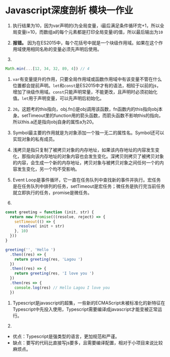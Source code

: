 # Javascript深度剖析 模块一作业

1. 执行结果为10，因为var声明的i为全局变量，i最后满足条件循环完+1，所以全局变量i=10，而数组a的每个元素都是打印全局变量i的值，所以最后输出为`10`

1. **报错。**
   因为在ES2015中，每个花括号中就是一个块级作用域。如果在这个作用域使用相同名称的变量必须先声明后使用。

1. 
```js
Math.min(...[12, 34, 32, 89, 4]) // 4
```

1. `var`有变量提升的作用，只要全局作用域或函数作用域中有该变量不管在什么位置都会提前声明。`let`和`const`是ES2015中才有的语法，相较于以前的js，增加了块级作用域。`const`只能声明常量，不能更改，且声明时必须初始化值。`let`用于声明变量，可以先声明后初始化。

1. `20`。这题考的this指向，obj.fn()是obj调用该函数，fn函数内的this指向obj本身。setTimeout里的function用的箭头函数，而箭头函数不影响this的指向，所以this.a还是指向obj自身的属性a为20。

1. Symbol最主要的作用就是为对象添加一个独一无二的属性名。Symbol还可以实现对象的私有成员。

1. 浅拷贝是指只复制了被拷贝对象的内存地址，如果该内存地址的内容发生变化，那指向该内存地址的对象内容也会发生变化。深拷贝则拷贝了被拷贝对象的内容，会生成一个新的内存地址，拷贝对象与被拷贝对象之间任何一个的内容发生变化，另一个均不受影响。

1. Event Loop是事件循环，它一直在任务队列中查找新的事件并执行。宏任务是在任务队列中排列的任务，setTimeout是宏任务；微任务是执行完当前任务就立即执行的任务，promise是微任务。

1. 
```js
const greeting = function (init, str) {
  return new Promise(((resolve, reject) => {
    setTimeout(() => {
      resolve( init + str)
    }, 10)
  }))
}

greeting('', 'Hello ')
  .then((res) => {
    return greeting(res, 'Lagou ')
  })
  .then((res) => {
    return greeting(res, 'I love you ')
  })
  .then(res => {
    console.log(res) // Hello Lagou I love you 
  })
```

1. Typescript是javascript的超集，一些新的ECMAScript未被标准化的新特征在Typescript中先投入使用，Typescript需要编译成javascript才能变被正常运行。

1. 
- 优点：Typescript是强类型的语言，更加规范和严谨。
- 缺点：要写的代码比直接写js要多，且需要编译配置，相对于小项目来说比较麻烦点。
